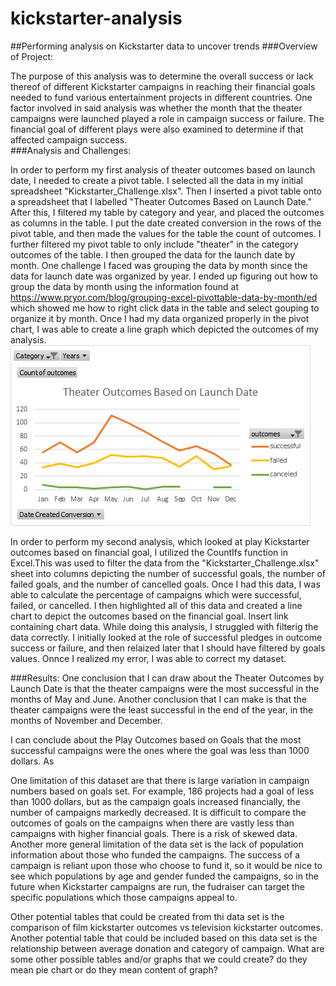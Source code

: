 # kickstarter-analysis
##Performing analysis on Kickstarter data to uncover trends
###Overview of Project: 

  The purpose of this analysis was to determine the overall success or lack thereof of different Kickstarter campaigns in reaching their financial goals needed to fund various entertainment projects in different countries. One factor involved in said analysis was whether the month that the theater campaigns were launched played a role in campaign success or failure. The financial goal of different plays were also examined to determine if that affected campaign success.  
###Analysis and Challenges: 

  In order to perform my first analysis of theater outcomes based on launch date, I needed to create a pivot table. I selected all the data in my initial spreadsheet "Kickstarter_Challenge.xlsx". Then I inserted a pivot table onto a spreadsheet that I labelled "Theater Outcomes Based on Launch Date." After this, I filtered my table by category and year, and placed the outcomes as columns in the table. I put the date created conversion in the rows of the pivot table, and then made the values for the table the count of outcomes. I further filtered my pivot table to only include "theater" in the category outcomes of the table. I then grouped the data for the launch date by  month. One challenge I faced was grouping the data by month since the data for launch date was organized by year. I ended up figuring out how to group the data by month using the information found at https://www.pryor.com/blog/grouping-excel-pivottable-data-by-month/ed which showed me how to right click data in the table and select gouping to organize it by month. Once I had my data organized properly in the pivot chart, I was able to create a line graph which depicted the outcomes of my analysis. ![Theater Outcomes Based on Launch Date](Resources/Theater_Outcomes_vs_Launch.png) 

  In order to perform my second analysis, which looked at play Kickstarter outcomes based on financial goal, I utilized the CountIfs function in Excel.This was used to filter the data from the "Kickstarter_Challenge.xlsx" sheet into columns depicting the number of successful goals, the number of failed goals, and the number of cancelled goals. Once I had this data, I was able to calculate the percentage of campaigns which were successful, failed, or cancelled. I then highlighted all of this data and created a line chart to depict the outcomes based on the financial goal. Insert link containing chart data. While doing this analysis, I struggled with filterig the data correctly. I initially looked at the role of successful pledges in outcome success or failure, and then relaized later that I should have filtered by goals values. Onnce I realized my error, I was able to correct my dataset. 

###Results: 
  One conclusion that I can draw about the Theater Outcomes by Launch Date is that the theater campaigns were the most successful in the months of May and June. Another conclusion that I can make is that the theater campaigns were the least successful in the end of the year, in the months of November and December.
  
  I can conclude about the Play Outcomes based on Goals that the most successful campaigns were the ones where the goal was less than 1000 dollars. As 
  
 One limitation of this dataset are that there is large variation in campaign numbers based on goals set. For example, 186 projects had a goal of less than 1000 dollars, but as the campaign goals increased financially, the number of campaigns markedly decreased. It is difficult to compare the outcomes of goals on the campaigns when there are vastly less than campaigns with higher financial goals. There is a risk of skewed data. Another more general limitation of the data set is the lack of population information about those who funded the campaigns. The success of a campaign is reliant upon those who choose to fund it, so it would be nice to see which populations by age and gender funded the campaigns, so in the future  when Kickstarter campaigns are run, the fudraiser can target the specific populations which those campaigns appeal to.
 
 Other potential tables that could be created from thi data set is the comparison of film kickstarter outcomes vs television kickstarter outcomes. Another potential table that could be included based on this data set is the relationship between average donation and category of campaign.
What are some other possible tables and/or graphs that we could create? do they mean pie chart or do they mean content of graph?

